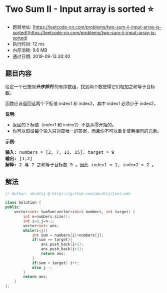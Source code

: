 # Two Sum II - Input array is sorted :star:
- 题目地址: [https://leetcode-cn.com/problems/two-sum-ii-input-array-is-sorted](https://leetcode-cn.com/problems/two-sum-ii-input-array-is-sorted)
- 执行时间: 12 ms 
- 内存消耗: 9.6 MB
- 通过日期: 2019-09-13 20:40

## 题目内容
<p>给定一个已按照<strong><em>升序排列</em> </strong>的有序数组，找到两个数使得它们相加之和等于目标数。</p>

<p>函数应该返回这两个下标值<em> </em>index1 和 index2，其中 index1 必须小于 index2<em>。</em></p>

<p><strong>说明:</strong></p>

<ul>
	<li>返回的下标值（index1 和 index2）不是从零开始的。</li>
	<li>你可以假设每个输入只对应唯一的答案，而且你不可以重复使用相同的元素。</li>
</ul>

<p><strong>示例:</strong></p>

<pre><strong>输入:</strong> numbers = [2, 7, 11, 15], target = 9
<strong>输出:</strong> [1,2]
<strong>解释:</strong> 2 与 7 之和等于目标数 9 。因此 index1 = 1, index2 = 2 。</pre>


## 解法
```cpp
// Author: abcdlsj @ https://github.com/abcdlsj/Leetcode

class Solution {
public:
    vector<int> twoSum(vector<int>& numbers, int target) {
        int n=numbers.size();
        int i=0,j=n-1;
        vector<int> ans;
        while(i<j){
            int sum = numbers[i]+numbers[j];
            if(sum == target){
                ans.push_back(i+1);
                ans.push_back(j+1);
                return ans;
            }
            if(sum < target) i++;
            else j--;
        }
        return ans;
    }
};

```